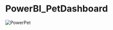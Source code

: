 # PowerBI_PetDashboard

![PowerPet](https://user-images.githubusercontent.com/59545484/131515708-d1097e9b-29e1-439a-9417-e8e0742a09bb.png)

